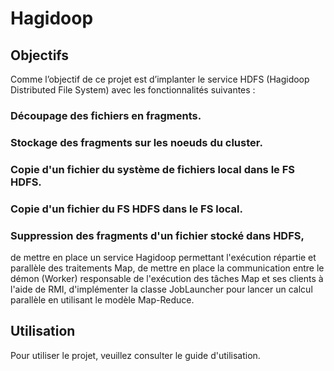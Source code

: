 # Hagidoop

## Objectifs
Comme l’objectif de ce projet est d’implanter le service HDFS (Hagidoop Distributed File System) avec les fonctionnalités suivantes :
  ### Découpage des fichiers en fragments. 
  ### Stockage des fragments sur les noeuds du cluster. 
  ### Copie d'un fichier du système de fichiers local dans le FS HDFS.
  ### Copie d'un fichier du FS HDFS dans le FS local.
  ### Suppression des fragments d'un fichier stocké dans HDFS,
de mettre en place un service Hagidoop permettant l'exécution répartie et parallèle des
traitements Map, de mettre en place la communication entre le démon (Worker)
responsable de l'exécution des tâches Map et ses clients à l'aide de RMI, d'implémenter la
classe JobLauncher pour lancer un calcul parallèle en utilisant le modèle Map-Reduce.

## Utilisation 

Pour utiliser le projet, veuillez consulter le guide d'utilisation.
